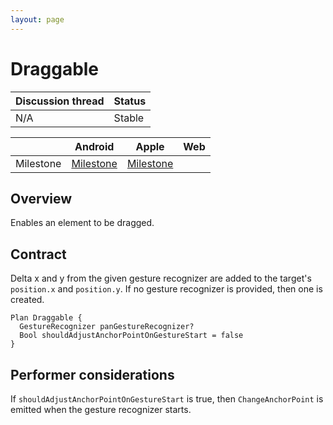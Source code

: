 ```yaml
---
layout: page
---
```


# Draggable

| Discussion thread | Status |
|:------------------|:-------|
| N/A | Stable |

|  | Android | Apple | Web |
| --- | --- | --- | --- |
| Milestone | [Milestone](https://github.com/material-motion/material-motion-family-direct-manipulation-android/milestone/1) | [Milestone](https://github.com/material-motion/material-motion-family-gestures-swift/milestone/1) | &nbsp; |

## Overview

Enables an element to be dragged.

## Contract

Delta x and y from the given gesture recognizer are added to the target's `position.x` and `position.y`. If no gesture recognizer is provided, then one is created.

```
Plan Draggable {
  GestureRecognizer panGestureRecognizer?
  Bool shouldAdjustAnchorPointOnGestureStart = false
}
```

## Performer considerations

If `shouldAdjustAnchorPointOnGestureStart` is true, then `ChangeAnchorPoint` is emitted when the gesture recognizer starts.
